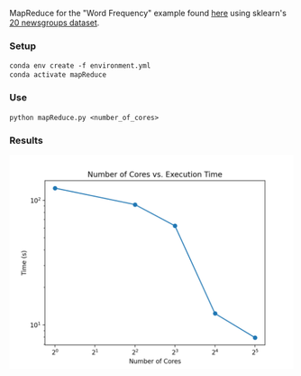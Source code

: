 MapReduce for the "Word Frequency" example found [here](mr2004.pdf) using sklearn's [20 newsgroups dataset](https://scikit-learn.org/stable/datasets/real_world.html#the-20-newsgroups-text-dataset).

### Setup
```console
conda env create -f environment.yml
conda activate mapReduce
```
### Use
```console
python mapReduce.py <number_of_cores>
```
### Results
![execution time per core](core_times.png)
